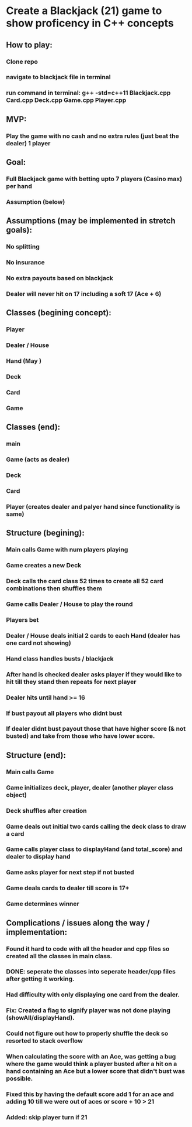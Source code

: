 # Create a Blackjack (21) game to show proficency in C++ concepts

## How to play:
### Clone repo
### navigate to blackjack file in terminal
### run command in terminal: g++ -std=c++11 Blackjack.cpp Card.cpp Deck.cpp Game.cpp Player.cpp 

## MVP:
### Play the game with no cash and no extra rules (just beat the dealer) 1 player

## Goal:
### Full Blackjack game with betting upto 7 players (Casino max) per hand
### Assumption (below)

## Assumptions (may be implemented in stretch goals):
### No splitting
### No insurance
### No extra payouts based on blackjack
### Dealer will never hit on 17 including a soft 17 (Ace + 6)

## Classes (begining concept):
### Player
### Dealer / House
### Hand (May )
### Deck
### Card
### Game

## Classes (end):
### main
### Game (acts as dealer)
### Deck
### Card
### Player (creates dealer and palyer hand since functionality is same)

## Structure (begining):
### Main calls Game with num players playing
### Game creates a new Deck
### Deck calls the card class 52 times to create all 52 card combinations then shuffles them
### Game calls Dealer / House to play the round
### Players bet
### Dealer / House deals initial 2 cards to each Hand (dealer has one card not showing)
### Hand class handles busts / blackjack
### After hand is checked dealer asks player if they would like to hit till they stand then repeats for next player
### Dealer hits until hand >= 16
### If bust payout all players who didnt bust
### If dealer didnt bust payout those that have higher score (& not busted) and take from those who have lower score. 

## Structure (end):
### Main calls Game
### Game initializes deck, player, dealer (another player class object)
### Deck shuffles after creation
### Game deals out initial two cards calling the deck class to draw a card
### Game calls player class to displayHand (and total_score) and dealer to display hand 
### Game asks player for next step if not busted
### Game deals cards to dealer till score is 17+
### Game determines winner

## Complications / issues along the way / implementation:

### Found it hard to code with all the header and cpp files so created all the classes in main class.
### DONE: seperate the classes into seperate header/cpp files after getting it working.
### Had difficulty with only displaying one card from the dealer.
### Fix: Created a flag to signify player was not done playing (showAll/displayHand).
### Could not figure out how to properly shuffle the deck so resorted to stack overflow
### When calculating the score with an Ace, was getting a bug where the game would think a player busted after a hit on a hand containing an Ace but a lower score that didn't bust was possible.
### Fixed this by having the default score add 1 for an ace and adding 10 till we were out of aces or score + 10 > 21
### Added: skip player turn if 21
